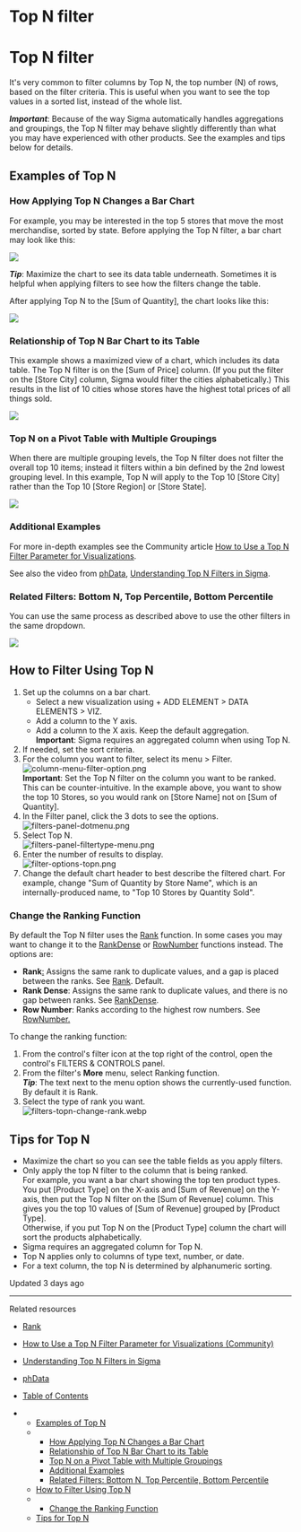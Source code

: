 # Top N filter

# Top N filter

It's very common to filter columns by Top N, the top number (N) of rows, based on the filter criteria. This is useful when you want to see the top values in a sorted list, instead of the whole list.

***Important***: Because of the way Sigma automatically handles aggregations and groupings, the Top N filter may behave slightly differently than what you may have experienced with other products. See the examples and tips below for details.

## Examples of Top N

### How Applying Top N Changes a Bar Chart

For example, you may be interested in the top 5 stores that move the most merchandise, sorted by state. Before applying the Top N filter, a bar chart may look like this:

![](https://files.readme.io/f23f6e9-1.png)

***Tip***: Maximize the chart to see its data table underneath. Sometimes it is helpful when applying filters to see how the filters change the table.

After applying Top N to the [Sum of Quantity], the chart looks like this:

![](https://files.readme.io/8c9a2df-2.png)

### Relationship of Top N Bar Chart to its Table

This example shows a maximized view of a chart, which includes its data table. The Top N filter is on the [Sum of Price] column. (If you put the filter on the [Store City] column, Sigma would filter the cities alphabetically.) This results in the list of 10 cities whose stores have the highest total prices of all things sold.

![](https://files.readme.io/28d37c0-3.png)

### Top N on a Pivot Table with Multiple Groupings

When there are multiple grouping levels, the Top N filter does not filter the overall top 10 items; instead it filters within a bin defined by the 2nd lowest grouping level. In this example, Top N will apply to the Top 10 [Store City] rather than the Top 10 [Store Region] or [Store State].

![](https://files.readme.io/819274d-4.png)

### Additional Examples

For more in-depth examples see the Community article [How to Use a Top N Filter Parameter for Visualizations](https://community.sigmacomputing.com/t/how-to-use-a-top-n-filter-control-for-visualizations/2055).

See also the video from [phData](https://www.phdata.io/), [Understanding Top N Filters in Sigma](https://youtu.be/eTqEodEPRZc).

### Related Filters: Bottom N, Top Percentile, Bottom Percentile

You can use the same process as described above to use the other filters in the same dropdown.

![](https://files.readme.io/4d51ccc-5.webp)

## How to Filter Using Top N

1. Set up the columns on a bar chart.
   * Select a new visualization using + ADD ELEMENT > DATA ELEMENTS > VIZ.
   * Add a column to the Y axis.
   * Add a column to the X axis. Keep the default aggregation.  
     **Important**: Sigma requires an aggregated column when using Top N.
2. If needed, set the sort criteria.
3. For the column you want to filter, select its menu > Filter.   
   ![column-menu-filter-option.png](https://files.readme.io/adabdf5-6.png)  
   **Important**: Set the Top N filter on the column you want to be ranked. This can be counter-intuitive. In the example above, you want to show the top 10 Stores, so you would rank on [Store Name] not on [Sum of Quantity].
4. In the Filter panel, click the 3 dots to see the options.  
   ![filters-panel-dotmenu.png](https://files.readme.io/7fd31c7-7.png)
5. Select Top N.  
   ![filters-panel-filtertype-menu.png](https://files.readme.io/f15e482-8.png)
6. Enter the number of results to display.  
   ![filter-options-topn.png](https://files.readme.io/4e85bbd-9.png)
7. Change the default chart header to best describe the filtered chart. For example, change "Sum of Quantity by Store Name", which is an internally-produced name, to "Top 10 Stores by Quantity Sold".

### Change the Ranking Function

By default the Top N filter uses the [Rank](/docs/rank) function. In some cases you may want to change it to the [RankDense](/docs/rankdense) or [RowNumber](/docs/rownumber) functions instead. The options are:

* **Rank**[:](/docs/rank) Assigns the same rank to duplicate values, and a gap is placed between the ranks. See [Rank](/docs/rank). Default.
* **Rank Dense**: Assigns the same rank to duplicate values, and there is no gap between ranks. See [RankDense](/docs/rankdense).
* **Row Number**: Ranks according to the highest row numbers. See [RowNumber.](/docs/rownumber)

To change the ranking function:

1. From the control's filter icon at the top right of the control, open the control's FILTERS & CONTROLS panel.
2. From the filter's **More** menu, select Ranking function.  
   ***Tip***: The text next to the menu option shows the currently-used function. By default it is Rank.
3. Select the type of rank you want.  
   ![filters-topn-change-rank.webp](https://files.readme.io/f1a2031-10.webp)

## Tips for Top N

* Maximize the chart so you can see the table fields as you apply filters.
* Only apply the top N filter to the column that is being ranked.   
  For example, you want a bar chart showing the top ten product types. You put [Product Type] on the X-axis and [Sum of Revenue] on the Y-axis, then put the Top N filter on the [Sum of Revenue] column. This gives you the top 10 values of [Sum of Revenue] grouped by [Product Type].  
  Otherwise, if you put Top N on the [Product Type] column the chart will sort the products alphabetically.
* Sigma requires an aggregated column for Top N.
* Top N applies only to columns of type text, number, or date.
* For a text column, the top N is determined by alphanumeric sorting.

Updated 3 days ago

---

Related resources

* [Rank](/docs/rank)
* [How to Use a Top N Filter Parameter for Visualizations (Community)](https://community.sigmacomputing.com/t/how-to-use-a-top-n-filter-parameter-for-visualizations/2055?_gl=1*muui57*_ga*ODkzMjkyNDY1LjE3MDAwMDU1NzM.*_ga_PMMQG4DCHC*MTcwMTIwOTMxNS4yNC4xLjE3MDEyMTcyMzAuNjAuMC4w)
* [Understanding Top N Filters in Sigma](https://youtu.be/eTqEodEPRZc)
* [phData](https://www.phdata.io/)

* [Table of Contents](#)
* + [Examples of Top N](#examples-of-top-n)
  + - [How Applying Top N Changes a Bar Chart](#how-applying-top-n-changes-a-bar-chart)
    - [Relationship of Top N Bar Chart to its Table](#relationship-of-top-n-bar-chart-to-its-table)
    - [Top N on a Pivot Table with Multiple Groupings](#top-n-on-a-pivot-table-with-multiple-groupings)
    - [Additional Examples](#additional-examples)
    - [Related Filters: Bottom N, Top Percentile, Bottom Percentile](#related-filters-bottom-n-top-percentile-bottom-percentile)
  + [How to Filter Using Top N](#how-to-filter-using-top-n)
  + - [Change the Ranking Function](#change-the-ranking-function)
  + [Tips for Top N](#tips-for-top-n)